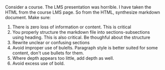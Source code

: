 Consider a course. The LMS presentation was horrible. I have taken the HTML from the course LMS page. So from the HTML, synthesize markdown document. Make sure:
1. There is zero loss of information or content. This is critical
2. You properly structure the markdown file into sections-subsections using heading. This is also critical. Be thoughful about the structure
3. Rewrite unclear or confusing sections
4. Avoid improper use of bulelts. Paragraph style is better suited for some content, don't use bullets for them.
5. Where depth appears too little, add depth as well.
6. Avoid excess use of bold.
